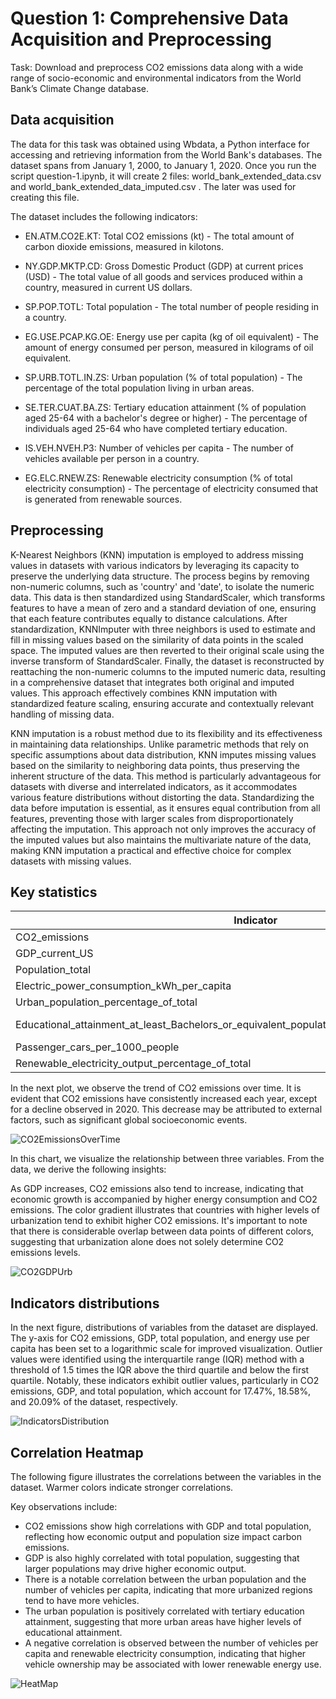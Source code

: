 # Question 1: Comprehensive Data Acquisition and Preprocessing

Task:
Download and preprocess CO2 emissions data along with a wide range of socio-economic
and environmental indicators from the World Bank’s Climate Change database.

## Data acquisition

The data for this task was obtained using Wbdata, a Python interface for accessing and retrieving information from the World Bank's databases. The dataset spans from January 1, 2000, to January 1, 2020. Once you run the script question-1.ipynb, it will create 2 files: world_bank_extended_data.csv and world_bank_extended_data_imputed.csv . The later was used for creating this file.

The dataset includes the following indicators:

* EN.ATM.CO2E.KT: Total CO2 emissions (kt) - The total amount of carbon dioxide emissions, measured in kilotons.

* NY.GDP.MKTP.CD: Gross Domestic Product (GDP) at current prices (USD) - The total value of all goods and services produced within a country, measured in current US dollars.

* SP.POP.TOTL: Total population - The total number of people residing in a country.

* EG.USE.PCAP.KG.OE: Energy use per capita (kg of oil equivalent) - The amount of energy consumed per person, measured in kilograms of oil equivalent.

* SP.URB.TOTL.IN.ZS: Urban population (% of total population) - The percentage of the total population living in urban areas.

* SE.TER.CUAT.BA.ZS: Tertiary education attainment (% of population aged 25-64 with a bachelor's degree or higher) - The percentage of individuals aged 25-64 who have completed tertiary education.

* IS.VEH.NVEH.P3: Number of vehicles per capita - The number of vehicles available per person in a country.

* EG.ELC.RNEW.ZS: Renewable electricity consumption (% of total electricity consumption) - The percentage of electricity consumed that is generated from renewable sources.

## Preprocessing

K-Nearest Neighbors (KNN) imputation is employed to address missing values in datasets with various indicators by leveraging its capacity to preserve the underlying data structure. The process begins by removing non-numeric columns, such as 'country' and 'date', to isolate the numeric data. This data is then standardized using StandardScaler, which transforms features to have a mean of zero and a standard deviation of one, ensuring that each feature contributes equally to distance calculations. After standardization, KNNImputer with three neighbors is used to estimate and fill in missing values based on the similarity of data points in the scaled space. The imputed values are then reverted to their original scale using the inverse transform of StandardScaler. Finally, the dataset is reconstructed by reattaching the non-numeric columns to the imputed numeric data, resulting in a comprehensive dataset that integrates both original and imputed values. This approach effectively combines KNN imputation with standardized feature scaling, ensuring accurate and contextually relevant handling of missing data.

KNN imputation is a robust method due to its flexibility and its effectiveness in maintaining data relationships. Unlike parametric methods that rely on specific assumptions about data distribution, KNN imputes missing values based on the similarity to neighboring data points, thus preserving the inherent structure of the data. This method is particularly advantageous for datasets with diverse and interrelated indicators, as it accommodates various feature distributions without distorting the data. Standardizing the data before imputation is essential, as it ensures equal contribution from all features, preventing those with larger scales from disproportionately affecting the imputation. This approach not only improves the accuracy of the imputed values but also maintains the multivariate nature of the data, making KNN imputation a practical and effective choice for complex datasets with missing values.

## Key statistics

| Indicator                                                                                                          | count       | mean           | std            | min           | 25%           | 50%           | 75%           | max           |
|--------------------------------------------------------------------------------------------------------------------|-------------|----------------|----------------|---------------|---------------|---------------|---------------|---------------|
| CO2_emissions                                                                                                      | 5690.000000 | 1.030626e+06   | 3.476438e+06   | 0.000000e+00  | 2.303333e+03  | 2.011651e+04  | 2.373627e+05  | 3.556056e+07  |
| GDP_current_US                                                                                                     | 5690.000000 | 1.908900e+12   | 7.095445e+12   | 1.396473e+07  | 5.644204e+09  | 3.449635e+10  | 4.338546e+11  | 8.794557e+13  |
| Population_total                                                                                                   | 5690.000000 | 2.793706e+08   | 8.705055e+08   | 9.609000e+03  | 1.652923e+06  | 9.947042e+06  | 6.780651e+07  | 7.821272e+09  |
| Electric_power_consumption_kWh_per_capita                                                                          | 5690.000000 | 2093.043120    | 2482.653514    | 9.579196      | 607.012896    | 1234.844683   | 2483.822436   | 21420.628504  |
| Urban_population_percentage_of_total                                                                               | 5690.000000 | 57.294093      | 22.966936      | 8.246000      | 38.427371     | 57.046122     | 76.197750     | 100.000000    |
| Educational_attainment_at_least_Bachelors_or_equivalent_population_25_older_than_total_percentage                  | 5690.000000 | 12.986930      | 9.754490       | -1.776357e-15 | 4.870232      | 10.500970     | 19.594940     | 59.260880     |
| Passenger_cars_per_1000_people                                                                                     | 5690.000000 | 92.446888      | 81.965917      | 0.300000      | 20.333333     | 53.696807     | 162.379518    | 290.000000    |
| Renewable_electricity_output_percentage_of_total                                                                   | 5690.000000 | 25.832625      | 28.969410      | 0.000000      | 1.254077      | 16.874250     | 41.757445     | 100.000000    |

In the next plot, we observe the trend of CO2 emissions over time. It is evident that CO2 emissions have consistently increased each year, except for a decline observed in 2020. This decrease may be attributed to external factors, such as significant global socioeconomic events. 

![CO2EmissionsOverTime](/Question-1/images/co2-emissions-over-time.png)

In this chart, we visualize the relationship between three variables. From the data, we derive the following insights:

As GDP increases, CO2 emissions also tend to increase, indicating that economic growth is accompanied by higher energy consumption and CO2 emissions.
The color gradient illustrates that countries with higher levels of urbanization tend to exhibit higher CO2 emissions.
It's important to note that there is considerable overlap between data points of different colors, suggesting that urbanization alone does not solely determine CO2 emissions levels.

![CO2GDPUrb](/Question-1/images/co2-emissions-gdp-urbanization.png)


## Indicators distributions

In the next figure, distributions of variables from the dataset are displayed. The y-axis for CO2 emissions, GDP, total population, and energy use per capita has been set to a logarithmic scale for improved visualization. Outlier values were identified using the interquartile range (IQR) method with a threshold of 1.5 times the IQR above the third quartile and below the first quartile. Notably, these indicators exhibit outlier values, particularly in CO2 emissions, GDP, and total population, which account for 17.47%, 18.58%, and 20.09% of the dataset, respectively.

![IndicatorsDistribution](/Question-1/images/whisker-plots.png)



## Correlation Heatmap

The following figure illustrates the correlations between the variables in the dataset. Warmer colors indicate stronger correlations.

Key observations include:

* CO2 emissions show high correlations with GDP and total population, reflecting how economic output and population size impact carbon emissions.
* GDP is also highly correlated with total population, suggesting that larger populations may drive higher economic output.
* There is a notable correlation between the urban population and the number of vehicles per capita, indicating that more urbanized regions tend to have more vehicles.
* The urban population is positively correlated with tertiary education attainment, suggesting that more urban areas have higher levels of educational attainment.
* A negative correlation is observed between the number of vehicles per capita and renewable electricity consumption, indicating that higher vehicle ownership may be associated with lower renewable energy use.


![HeatMap](/Question-1/images/heatmap-question-1.png)


